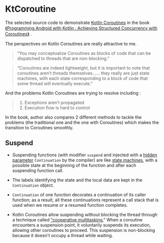 # KtCoroutine

The selected source code to demonstrate [Kotlin Coroutines](https://kotlinlang.org/docs/coroutines-overview.html) in the
book [《Programming Android with Kotlin : Achieving Structured Concurrency with Coroutines》](https://www.oreilly.com/library/view/programming-android-with/9781492062998/)
.

The perspectives on Kotlin Coroutines are really attractive to me.

> “You may conceptualize Coroutines as blocks of code that can be dispatched to threads that are non-blocking.”

> “Coroutines are indeed lightweight, but it is important to note that coroutines aren’t threads themselves...... they
> really are just state machines, with each state corresponding to a block of code that some thread will eventually
> execute.”

And the problems Kotlin Coroutines are trying to resolve including :

> 1. Exceptions aren’t propagated
> 2. Execution flow is hard to control

In the book, author also compares 2 different methods to tackle the problems (the traditional one and the one with
Coroutines) which makes the transition to Coroutines smoothly.

## Suspend

* Suspending functions (with modifier `suspend` and injected with
  a [hidden parameter](https://github.com/Kotlin/KEEP/blob/master/proposals/coroutines.md#continuation-passing-style)
  `Continuation` by the compiler) are
  like [state machines](https://github.com/Kotlin/KEEP/blob/master/proposals/coroutines.md#state-machines), with a
  possible state at the beginning of the function and
  after each suspending function call.

* The labels identifying the state and the local data are kept in the `Continuation` object.

* `Continuation` of one function decorates a continuation of its caller function; as a result, all these continuations
  represent a call stack that is used when we resume or a resumed function completes.

* Kotlin Coroutines allow suspending without blocking the thread through a technique called
  ["cooperative multitasking.](https://github.com/Kotlin/KEEP/blob/master/proposals/coroutines.md#cooperative-single-thread-multitasking)"
  When a coroutine encounters a suspension point, it voluntarily suspends its execution, allowing other coroutines to
  proceed. This suspension is non-blocking because it doesn't occupy a thread while waiting.
